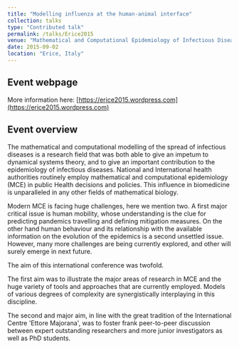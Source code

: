 ```yaml
---
title: "Modelling influenza at the human-animal interface"
collection: talks
type: "Contributed talk"
permalink: /talks/Erice2015
venue: "Mathematical and Computational Epidemiology of Infectious Diseases (MathCompEpi) 2015, Ettore Majorana Foundation and Centre for Scientific Culture"
date: 2015-09-02
location: "Erice, Italy"
---
```


## Event webpage

More information here: [https://erice2015.wordpress.com](https://erice2015.wordpress.com)

## Event overview

The mathematical and computational modelling of the spread of infectious diseases is a research field that was both able to give an impetum to dynamical systems theory, and to give an important contribution to the epidemiology of infectious diseases. National and International health authorities routinely employ mathematical and computational epidemiology (MCE) in public Health decisions and policies. This influence in biomedicine is unparalleled in any other fields of mathematical biology.

Modern MCE is facing huge challenges, here we mention two. A first major critical issue is human mobility, whose understanding is the clue for predicting pandemics travelling and defining mitigation measures. On the other hand human behaviour and its relationship with the available information on the evolution of the epidemics is a second unsettled issue. However, many more challenges are being currently explored, and other will surely emerge in next future.

The aim of this international conference was twofold.

The first aim was to illustrate the major areas of research in MCE and the huge variety of tools and approaches that are currently employed. Models of various degrees of complexity are synergistically interplaying in this discipline.

The second and major aim, in line with the great tradition of the International Centre 'Ettore Majorana', was to foster frank peer-to-peer discussion between expert outstanding researchers and more junior investigators as well as PhD students.
